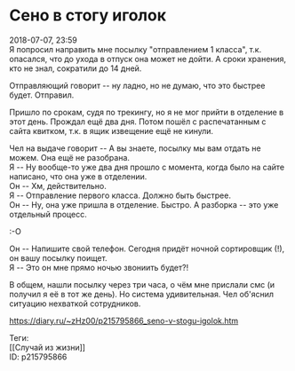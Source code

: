 Сено в стогу иголок
====================

   
 2018-07-07, 23:59   
  Я попросил направить мне посылку "отправлением 1 класса", т.к. опасался, что до ухода в отпуск она может не дойти. А сроки хранения, кто не знал, сократили до 14 дней.   
   
 Отправляющий говорит -- ну ладно, но не думаю, что это быстрее будет. Отправил.   
   
 Пришло по срокам, судя по трекингу, но я не мог прийти в отделение в этот день. Прождал ещё два дня. Потом пошёл с распечатанным с сайта квитком, т.к. в ящик извещение ещё не кинули.   
   
 Чел на выдаче говорит -- А вы знаете, посылку мы вам отдать не можем. Она ещё не разобрана.   
 Я -- Ну вообще-то уже два дня прошло с момента, когда было на сайте написано, что она уже в отделении.   
 Он -- Хм, действительно.   
 Я -- Отправление первого класса. Должно быть быстрее.   
 Он -- Ну, она уже пришла в отделение. Быстро. А разборка -- это уже отдельный процесс.   
   
 :-О   
   
 Он -- Напишите свой телефон. Сегодня придёт ночной сортировщик (!), он вашу посылку поищет.   
 Я -- Это он мне прямо ночью звониить будет?!   
   
 В общем, нашли посылку через три часа, о чём мне прислали смс (и получил я её в тот же день). Но система удивительная. Чел об'яснил ситуацию нехваткой сотрудников.   
    
 <https://diary.ru/~zHz00/p215795866_seno-v-stogu-igolok.htm>   
   
 Теги:   
 [[Случай из жизни]]   
 ID: p215795866